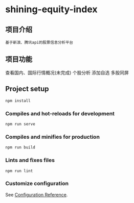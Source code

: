 # shining-equity-index

## **项目介绍**
```
基于新浪、腾讯api的股票信息分析平台
```
## **项目功能**

查看国内、国际行情概况(未完成)
个股分析
添加自选
多股同屏

## Project setup
```
npm install
```

### Compiles and hot-reloads for development
```
npm run serve
```

### Compiles and minifies for production
```
npm run build
```

### Lints and fixes files
```
npm run lint
```

### Customize configuration
See [Configuration Reference](https://cli.vuejs.org/config/).
